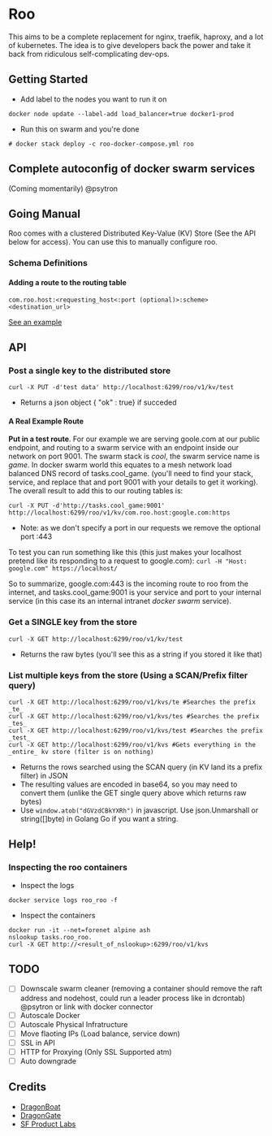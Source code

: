 # Roo

This aims to be a complete replacement for nginx, traefik, haproxy, and a lot of kubernetes. The idea is to give developers back the power and take it back from ridiculous self-complicating dev-ops.

## Getting Started
* Add label to the nodes you want to run it on
```
docker node update --label-add load_balancer=true docker1-prod
```
* Run this on swarm and you're done
```
# docker stack deploy -c roo-docker-compose.yml roo
```

## Complete autoconfig of docker swarm services
(Coming momentarily) @psytron

## Going Manual
Roo comes with a clustered Distributed Key-Value (KV) Store (See the API below for access). You can use this to manually configure roo.

### Schema Definitions

#### Adding a route to the routing table
```
com.roo.host:<requesting_host<:port (optional)>:scheme>  <destination_url>
```
[See an example](https://github.com/sfproductlabs/roo/blob/master/README.md#a-real-example-route)

## API 
### Post a single key to the distributed store
```
curl -X PUT -d'test data' http://localhost:6299/roo/v1/kv/test
```
* Returns a json object { "ok" : true} if succeded
#### A Real Example Route
**Put in a test route**. For our example we are serving goole.com at our public endpoint, and routing to a swarm service with an endpoint inside our network on port 9001. The swarm stack is _cool_, the swarm service name is _game_. In docker swarm world this equates to a mesh network load balanced DNS record of tasks.cool_game. (you'll need to find your stack, service, and replace that and port 9001 with your details to get it working). The overall result to add this to our routing tables is:

```curl -X PUT -d'http://tasks.cool_game:9001' http://localhost:6299/roo/v1/kv/com.roo.host:google.com:https```

 * Note: as we don't specify a port in our requests we remove the optional port :443

To test you can run something like this (this just makes your localhost pretend like its responding to a request to google.com):
```curl -H "Host: google.com" https://localhost/```

So to summarize, google.com:443 is the incoming route to roo from the internet, and tasks.cool_game:9001 is your service and port to your internal service (in this case its an internal intranet _docker swarm_ service).

### Get a SINGLE key from the store
```
curl -X GET http://localhost:6299/roo/v1/kv/test
```
* Returns the raw bytes (you'll see this as a string if you stored it like that)
### List multiple keys from the store (Using a SCAN/Prefix filter query)
```
curl -X GET http://localhost:6299/roo/v1/kvs/te #Searches the prefix _te_
curl -X GET http://localhost:6299/roo/v1/kvs/tes #Searches the prefix _tes_
curl -X GET http://localhost:6299/roo/v1/kvs/test #Searches the prefix _test_
curl -X GET http://localhost:6299/roo/v1/kvs #Gets everything in the _entire_ kv store (filter is on nothing)
```
* Returns the rows searched using the SCAN query (in KV land its a prefix filter) in JSON
* The resulting values are encoded in base64, so you may need to convert them (unlike the GET single query above which returns raw bytes)
* Use ```window.atob("dGVzdCBkYXRh")``` in javascript. Use json.Unmarshall or string([]byte) in Golang Go if you want a string.

## Help!

### Inspecting the roo containers
* Inspect the logs
```
docker service logs roo_roo -f
```
* Inspect the containers
```
docker run -it --net=forenet alpine ash
nslookup tasks.roo_roo.
curl -X GET http://<result_of_nslookup>:6299/roo/v1/kvs
```

## TODO
* [ ] Downscale swarm cleaner (removing a container should remove the raft address and nodehost, could run a leader process like in dcrontab) @psytron or link with docker connector
* [ ] Autoscale Docker
* [ ] Autoscale Physical Infratructure
* [ ] Move flaoting IPs (Load balance, service down)
* [ ] SSL in API
* [ ] HTTP for Proxying (Only SSL Supported atm)
* [ ] Auto downgrade 

## Credits
* [DragonBoat](https://github.com/lni/dragonboat)
* [DragonGate](https://github.com/dioptre/DragonGate)
* [SF Product Labs](https://sfproductlabs.com)
